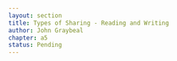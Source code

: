 ```yaml
---
layout: section
title: Types of Sharing - Reading and Writing
author: John Graybeal
chapter: a5
status: Pending
---
```

